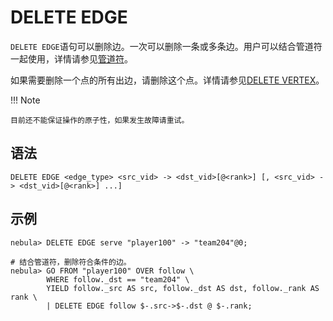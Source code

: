 # DELETE EDGE

`DELETE EDGE`语句可以删除边。一次可以删除一条或多条边。用户可以结合管道符一起使用，详情请参见[管道符](../5.operators/4.pipe.md)。

如果需要删除一个点的所有出边，请删除这个点。详情请参见[DELETE VERTEX](../12.vertex-statements/4.delete-vertex.md)。

!!! Note

    目前还不能保证操作的原子性，如果发生故障请重试。
## 语法

```ngql
DELETE EDGE <edge_type> <src_vid> -> <dst_vid>[@<rank>] [, <src_vid> -> <dst_vid>[@<rank>] ...]
```

## 示例

```ngql
nebula> DELETE EDGE serve "player100" -> "team204"@0;
```

```ngql
# 结合管道符，删除符合条件的边。
nebula> GO FROM "player100" OVER follow \
        WHERE follow._dst == "team204" \
        YIELD follow._src AS src, follow._dst AS dst, follow._rank AS rank \
        | DELETE EDGE follow $-.src->$-.dst @ $-.rank;
```
